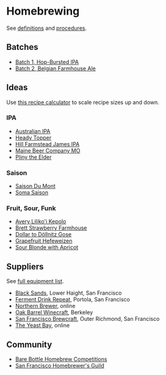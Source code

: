 # Homebrewing

See [definitions] and [procedures].

[definitions]: definitions.md
[procedures]: procedures.md

## Batches

* [Batch 1, Hop-Bursted IPA][1]
* [Batch 2, Belgian Farmhouse Ale][2]

[1]: batches/1-hop-bursted-ipa.md
[2]: batches/2-belgian-farmhouse-ale.md

## Ideas

Use [this recipe calculator][scale]
to scale recipe sizes up and down.

[scale]: http://www.captainbrew.com/create-recipe

### IPA

* [Australian IPA][australian-ipa]
* [Heady Topper][heady-topper]
* [Hill Farmstead James IPA][james]
* [Maine Beer Company MO][mo]
* [Pliny the Elder][pliny-the-elder]

[australian-ipa]: recipes/australian-ipa.md
[heady-topper]: recipes/heady-topper.md
[james]: recipes/hill-farmstead-james-ipa.md
[mo]: recipes/maine-beer-company-mo.md
[pliny-the-elder]: recipes/pliny-the-elder.md

### Saison

* [Saison Du Mont][du-mont]
* [Soma Saison][soma]

[du-mont]: recipes/saison-du-mont.md
[soma]: recipes/soma-saison.md

### Fruit, Sour, Funk

* [Avery Liliko'i Kepolo][lilikoi]
* [Brett Strawberry Farmhouse][brett-straw]
* [Dollar to Döllnitz Gose][gose]
* [Grapefruit Hefeweizen][grapefruit-hefe]
* [Sour Blonde with Apricot][blonde-apricot]

[blonde-apricot]: recipes/sour-blonde-with-apricot.md
[brett-straw]: recipes/brett-strawberry-farmhouse.md
[gose]: recipes/dollar-to-dollnitz-gose.md
[grapefruit-hefe]: recipes/grapefruit-hefeweizen.md
[lilikoi]: recipes/lilikoi.md

## Suppliers

See [full equipment list][equipment].

[equipment]: equipment.md

* [Black Sands][black], Lower Haight, San Francisco
* [Ferment Drink Repeat][ferment], Portola, San Francisco
* [Northern Brewer][northern], online
* [Oak Barrel Winecraft][oak], Berkeley
* [San Francisco Brewcraft][brewcraft], Outer Richmond, San Francisco
* [The Yeast Bay][yeast-bay], online

[black]: https://squareup.com/store/blacksandsbeer/
[brewcraft]: https://www.sanfranciscobrewcraft.com/
[ferment]: http://www.fermentdrinkrepeat.com/homebrew-shop/
[northern]: http://www.northernbrewer.com/
[oak]: http://oakbarrel.com/
[yeast-bay]: http://www.theyeastbay.com/

## Community

* [Bare Bottle Homebrew Competitions][bare]
* [San Francisco Homebrewer's Guild][guild]

[bare]: http://www.barebottlebeer.com/?page_id=587
[guild]: http://www.sfhomebrewersguild.com/
